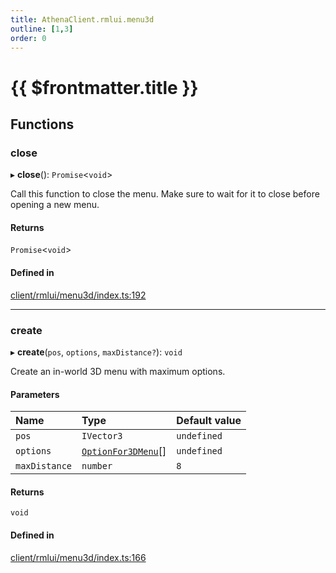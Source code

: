 ```yaml
---
title: AthenaClient.rmlui.menu3d
outline: [1,3]
order: 0
---
```


# {{ $frontmatter.title }}


## Functions

### close

▸ **close**(): `Promise`<`void`\>

Call this function to close the menu.
Make sure to wait for it to close before opening a new menu.

#### Returns

`Promise`<`void`\>

#### Defined in

[client/rmlui/menu3d/index.ts:192](https://github.com/Stuyk/altv-athena/blob/552012ca4/src/core/client/rmlui/menu3d/index.ts#L192)

___

### create

▸ **create**(`pos`, `options`, `maxDistance?`): `void`

Create an in-world 3D menu with maximum options.

#### Parameters

| Name | Type | Default value |
| :------ | :------ | :------ |
| `pos` | `IVector3` | `undefined` |
| `options` | [`OptionFor3DMenu`](../interfaces/client_rmlui_menu3d_menu3DInterfaces_OptionFor3DMenu.md)[] | `undefined` |
| `maxDistance` | `number` | `8` |

#### Returns

`void`

#### Defined in

[client/rmlui/menu3d/index.ts:166](https://github.com/Stuyk/altv-athena/blob/552012ca4/src/core/client/rmlui/menu3d/index.ts#L166)
